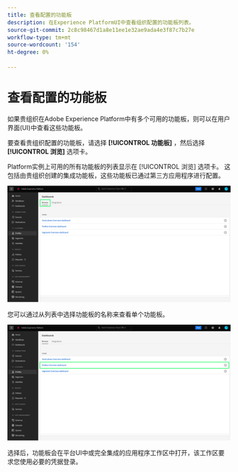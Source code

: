 ```yaml
---
title: 查看配置的功能板
description: 在Experience PlatformUI中查看组织配置的功能板列表。
source-git-commit: 2c8c98467d1a8e11ee1e32ae9ada4e3f87c7b27e
workflow-type: tm+mt
source-wordcount: '154'
ht-degree: 0%

---
```



# 查看配置的功能板

如果贵组织在Adobe Experience Platform中有多个可用的功能板，则可以在用户界面(UI)中查看这些功能板。

要查看贵组织配置的功能板，请选择 **[!UICONTROL 功能板]** ，然后选择 **[!UICONTROL 浏览]** 选项卡。

Platform实例上可用的所有功能板的列表显示在 [!UICONTROL 浏览] 选项卡。 这包括由贵组织创建的集成功能板，这些功能板已通过第三方应用程序进行配置。

![UI功能板部分中的浏览选项卡。](./images/inventory/browse-tab.png)

您可以通过从列表中选择功能板的名称来查看单个功能板。

![突出显示功能板名称的“浏览”选项卡。](./images/inventory/dashboard-name.png)

选择后，功能板会在平台UI中或完全集成的应用程序工作区中打开，该工作区要求您使用必要的凭据登录。
